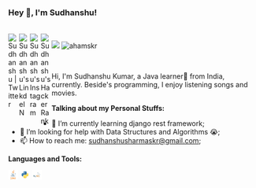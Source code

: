 <!-- ### Hi there 👋 -->

<!--
**rahulkranjan/rahulkranjan** is a ✨ _special_ ✨ repository because its `README.md` (this file) appears on your GitHub profile.

Here are some ideas to get you started:

- 🔭 I’m currently working on ...
- 🌱 I’m currently learning ...
- 👯 I’m looking to collaborate on ...
- 🤔 I’m looking for help with ...
- 💬 Ask me about ...
- 📫 How to reach me: ...
- 😄 Pronouns: ...
- ⚡ Fun fact: ...
-->

### Hey 👋, I'm Sudhanshu!<p align="left">

<br/>

<a href="https://twitter.com/">
  <img align="left" alt="Sudhanshu | Twitter" width="22px" src="https://cdn.jsdelivr.net/npm/simple-icons@v3/icons/twitter.svg" />
</a>
<a href="https://www.linkedin.com/in/">
  <img align="left" alt="Sudhanshu's LinkdeIN" width="22px" src="https://cdn.jsdelivr.net/npm/simple-icons@v3/icons/linkedin.svg" />
</a>
<a href="https://www.instagram.com/">
  <img align="left" alt="Sudhanshu's Instagram" width="22px" src="https://cdn.jsdelivr.net/npm/simple-icons@v3/icons/instagram.svg" />
</a>
<a href="www.hackerrank.com/">
  <img align="left" alt="Sudhanshu's HackerRank" width="22px" src="https://cdn.jsdelivr.net/npm/simple-icons@v3/icons/hackerrank.svg" />
</a>

![](https://visitor-badge.glitch.me/badge?page_id=ahamskr.ahamskr) <img src="https://komarev.com/ghpvc/?username=ahamskr" alt="ahamskr" /> </p>

<br />

Hi, I'm Sudhanshu Kumar, a Java learner🚀 from India, currently. Beside's programming, I enjoy listening songs and movies.

  
**Talking about my Personal Stuffs:**

- 🌱 I’m currently learning django rest framework;
- 🤔 I’m looking for help with Data Structures and Algorithms 😭;
- 📫 How to reach me: sudhanshusharmaskr@gmail.com;

**Languages and Tools:**


<code><img height="20" src="https://raw.githubusercontent.com/github/explore/80688e429a7d4ef2fca1e82350fe8e3517d3494d/topics/java/java.png"></code>
<code><img height="20" src="https://raw.githubusercontent.com/github/explore/80688e429a7d4ef2fca1e82350fe8e3517d3494d/topics/python/python.png"></code>
<code><img height="20" src="https://raw.githubusercontent.com/github/explore/80688e429a7d4ef2fca1e82350fe8e3517d3494d/topics/mysql/mysql.png"></code>


